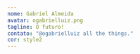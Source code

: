 ```yaml
---
nome: Gabriel Almeida
avatar: ogabrielluiz.png
tagline: O futuro!
contato: "@ogabrielluiz all the things."
cor: style2
---
```

